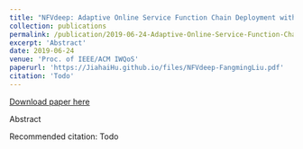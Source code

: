 ```yaml
---
title: "NFVdeep: Adaptive Online Service Function Chain Deployment with Deep Reinforcement Learning"
collection: publications
permalink: /publication/2019-06-24-Adaptive-Online-Service-Function-Chain-Deployment-with-Deep-Reinforcement-Learning
excerpt: 'Abstract'
date: 2019-06-24
venue: 'Proc. of IEEE/ACM IWQoS'
paperurl: 'https://JiahaiHu.github.io/files/NFVdeep-FangmingLiu.pdf'
citation: 'Todo'
---
```


<a href='https://JiahaiHu.github.io/files/NFVdeep-FangmingLiu.pdf'>Download paper here</a>

Abstract

Recommended citation: Todo